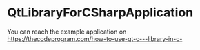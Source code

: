 # QtLibraryForCSharpApplication
You can reach the example application on https://thecodeprogram.com/how-to-use-qt-c---library-in-c-
